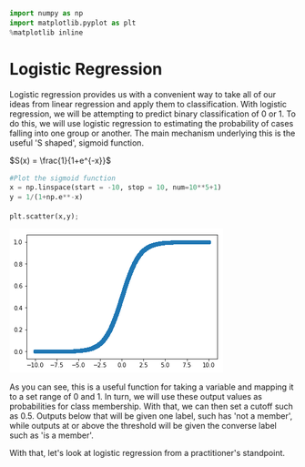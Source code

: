 

```python
import numpy as np
import matplotlib.pyplot as plt
%matplotlib inline
```

# Logistic Regression

Logistic regression provides us with a convenient way to take all of our ideas from linear regression and apply them to classification. With logistic regression, we will be attempting to predict binary classification of 0 or 1. To do this, we will use logistic regression to estimating the probability of cases falling into one group or another. The main mechanism underlying this is the useful 'S shaped', sigmoid function.

$S(x) = \frac{1}{1+e^{-x}}$


```python
#Plot the sigmoid function
x = np.linspace(start = -10, stop = 10, num=10**5+1)
y = 1/(1+np.e**-x)

plt.scatter(x,y);
```


![png](index_files/index_2_0.png)


As you can see, this is a useful function for taking a variable and mapping it to a set range of 0 and 1. In turn, we will use these output values as probabilities for class membership. With that, we can then set a cutoff such as 0.5. Outputs below that will be given one label, such has 'not a member', while outputs at or above the threshold will be given the converse label such as 'is a member'.

With that, let's look at logistic regression from a practitioner's standpoint.
